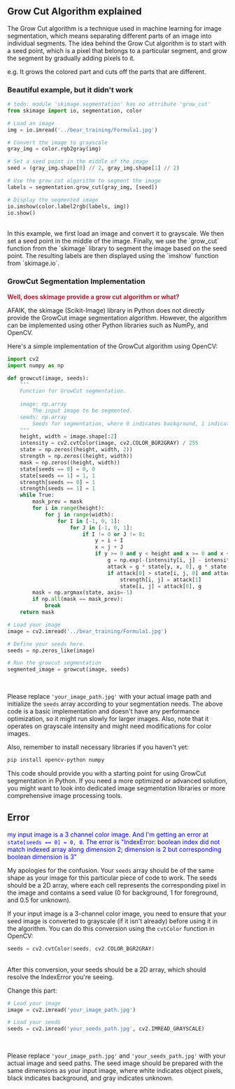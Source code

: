 ## Grow Cut Algorithm explained

The Grow Cut algorithm is a technique used in machine learning for image segmentation, which means separating different parts of an image into individual segments. The idea behind the Grow Cut algorithm is to start with a seed point, which is a pixel that belongs to a particular segment, and grow the segment by gradually adding pixels to it.

e.g. It grows the colored part and cuts off the parts that are different.

### Beautiful example, but it didn't work

```python
# todo: module 'skimage.segmentation' has no attribute 'grow_cut'
from skimage import io, segmentation, color

# Load an image
img = io.imread('../bear_training/Formula1.jpg')

# Convert the image to grayscale
gray_img = color.rgb2gray(img)

# Set a seed point in the middle of the image
seed = (gray_img.shape[0] // 2, gray_img.shape[1] // 2)

# Use the grow cut algorithm to segment the image
labels = segmentation.grow_cut(gray_img, [seed])

# Display the segmented image
io.imshow(color.label2rgb(labels, img))
io.show()
```

<br>
In this example, we first load an image and convert it to grayscale. We then set a seed point in the middle of the image. Finally, we use the `grow_cut` function from the `skimage` library to segment the image based on the seed point. The resulting labels are then displayed using the `imshow` function from `skimage.io`.

### GrowCut Segmentation Implementation

<span style="color:#a71f36;font-weight:bold;">Well, does skimage provide a grow cut algorithm or what?</span>

AFAIK, the skimage (Scikit-Image) library in Python does not directly provide the GrowCut image segmentation algorithm. However, the algorithm can be implemented using other Python libraries such as NumPy, and OpenCV. 

Here's a simple implementation of the GrowCut algorithm using OpenCV:

```python
import cv2
import numpy as np

def growcut(image, seeds):
    """
    Function for GrowCut segmentation.
    
    image: np.array
        The input image to be segmented.
    seeds: np.array
        Seeds for segmentation, where 0 indicates background, 1 indicates the object, and 0.5 for unknown.
    """
    height, width = image.shape[:2]
    intensity = cv2.cvtColor(image, cv2.COLOR_BGR2GRAY) / 255
    state = np.zeros((height, width, 2))
    strength = np.zeros((height, width))
    mask = np.zeros((height, width))
    state[seeds == 0] = 0, 0
    state[seeds == 1] = 1, 1
    strength[seeds == 0] = 1
    strength[seeds == 1] = 1
    while True:
        mask_prev = mask
        for i in range(height):
            for j in range(width):
                for I in [-1, 0, 1]:
                    for J in [-1, 0, 1]:
                        if I != 0 or J != 0:
                            y = i + I
                            x = j + J
                            if y >= 0 and y < height and x >= 0 and x < width:
                                g = np.exp(-(intensity[i, j] - intensity[y, x]) ** 2)
                                attack = g * state[y, x, 0], g * state[y, x, 1]
                                if attack[0] > state[i, j, 0] and attack[1] > strength[i, j]:
                                    strength[i, j] = attack[1]
                                    state[i, j] = attack[0], g
        mask = np.argmax(state, axis=-1)
        if np.all(mask == mask_prev):
            break
    return mask

# Load your image
image = cv2.imread('../bear_training/Formula1.jpg')

# Define your seeds here.
seeds = np.zeros_like(image)

# Run the growcut segmentation
segmented_image = growcut(image, seeds)
```

<br>

Please replace `'your_image_path.jpg'` with your actual image path and initialize the `seeds` array according to your segmentation needs. The above code is a basic implementation and doesn't have any performance optimization, so it might run slowly for larger images. Also, note that it operates on grayscale intensity and might need modifications for color images.

Also, remember to install necessary libraries if you haven't yet:

```sh
pip install opencv-python numpy
```

This code should provide you with a starting point for using GrowCut segmentation in Python. If you need a more optimized or advanced solution, you might want to look into dedicated image segmentation libraries or more comprehensive image processing tools.

## Error

<span style="color:#0000dd;">my input image is a 3 channel color image.  And I'm getting an error at `state[seeds == 0] = 0, 0`.  The error is "IndexError: boolean index did not match indexed array along dimension 2; dimension is 2 but corresponding boolean dimension is 3"</span>

My apologies for the confusion. Your `seeds` array should be of the same shape as your image for this particular piece of code to work. The seeds should be a 2D array, where each cell represents the corresponding pixel in the image and contains a seed value (0 for background, 1 for foreground, and 0.5 for unknown).

If your input image is a 3-channel color image, you need to ensure that your seed image is converted to grayscale (if it isn't already) before using it in the algorithm. You can do this conversion using the `cvtColor` function in OpenCV:

```c
seeds = cv2.cvtColor(seeds, cv2.COLOR_BGR2GRAY)
```

<br>
After this conversion, your seeds should be a 2D array, which should resolve the IndexError you're seeing. 

Change this part:

```python
# Load your imageimage = cv2.imread('your_image_path.jpg')# Load your seedsseeds = cv2.imread('your_seeds_path.jpg', cv2.IMREAD_GRAYSCALE)
```

<br>

Please replace `'your_image_path.jpg'` and `'your_seeds_path.jpg'` with your actual image and seed paths. The seed image should be prepared with the same dimensions as your input image, where white indicates object pixels, black indicates background, and gray indicates unknown.

<br>

